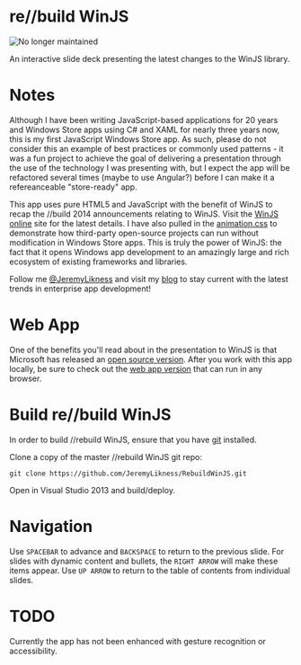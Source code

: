 re//build WinJS
====
![No longer maintained](https://img.shields.io/maintenance/no/2020)

An interactive slide deck presenting the latest changes to the WinJS library.

# Notes 
Although I have been writing JavaScript-based applications for 20 years and Windows Store apps using C# and XAML for nearly three years now, this is my first JavaScript Windows Store app. As such, please do not consider this an example of best 
practices or commonly used patterns - it was a fun project to achieve the goal of delivering a presentation through the
use of the technology I was presenting with, but I expect the app will be refactored several times (maybe to use Angular?) 
before I can make it a refereanceable "store-ready" app. 

This app uses pure HTML5 and JavaScript with the benefit of WinJS to recap the //build 2014 announcements relating to 
WinJS. Visit the [WinJS online](https://github.com/winjs/winjs) site for the latest details. I have also pulled in the
[animation.css](http://daneden.github.io/animate.css/) to demonstrate how third-party open-source projects can run without modification in Windows Store apps. This is truly the power of WinJS: the fact that it opens Windows app development to an amazingly large and rich ecosystem of existing frameworks and libraries.

Follow me [@JeremyLikness](http://www.twitter.com/JeremyLikness) and visit my [blog](http://csharperimage.jeremylikness.com/) to stay current with the latest trends in enterprise app development!

# Web App 
One of the benefits you'll read about in the presentation to WinJS is that Microsoft has released an [open source version](https://github.com/winjs/winjs). After you work with this app locally, be sure to check out the [web app version](https://github.com/JeremyLikness/RebuildWinJSWeb) that can run in any browser.

# Build re//build WinJS
In order to build //rebuild WinJS, ensure that you have [git](http://git-scm.com/downloads) installed.


Clone a copy of the master //rebuild WinJS git repo:

```
git clone https://github.com/JeremyLikness/RebuildWinJS.git
```

Open in Visual Studio 2013 and build/deploy. 

# Navigation
Use `SPACEBAR` to advance and `BACKSPACE` to return to the previous slide. For slides with dynamic content and bullets,
the `RIGHT ARROW` will make these items appear. Use `UP ARROW` to return to the table of contents from individual
slides.

# TODO 
Currently the app has not been enhanced with gesture recognition or accessibility. 
